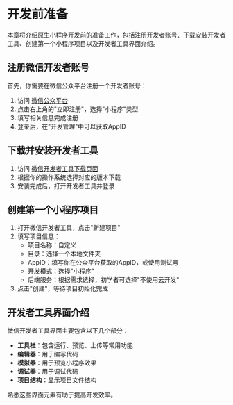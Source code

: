 # 开发前准备

本章将介绍原生小程序开发前的准备工作，包括注册开发者账号、下载安装开发者工具、创建第一个小程序项目以及开发者工具界面介绍。

## 注册微信开发者账号

首先，你需要在微信公众平台注册一个开发者账号：

1. 访问 [微信公众平台](https://mp.weixin.qq.com/)
2. 点击右上角的"立即注册"，选择"小程序"类型
3. 填写相关信息完成注册
4. 登录后，在"开发管理"中可以获取AppID

## 下载并安装开发者工具

1. 访问 [微信开发者工具下载页面](https://developers.weixin.qq.com/miniprogram/dev/devtools/download.html)
2. 根据你的操作系统选择对应的版本下载
3. 安装完成后，打开开发者工具并登录

## 创建第一个小程序项目

1. 打开微信开发者工具，点击"新建项目"
2. 填写项目信息：
   - 项目名称：自定义
   - 目录：选择一个本地文件夹
   - AppID：填写你在公众平台获取的AppID，或使用测试号
   - 开发模式：选择"小程序"
   - 后端服务：根据需求选择，初学者可选择"不使用云开发"
3. 点击"创建"，等待项目初始化完成

## 开发者工具界面介绍

微信开发者工具界面主要包含以下几个部分：

- **工具栏**：包含运行、预览、上传等常用功能
- **编辑器**：用于编写代码
- **模拟器**：用于预览小程序效果
- **调试器**：用于调试代码
- **项目结构**：显示项目文件结构

熟悉这些界面元素有助于提高开发效率。
